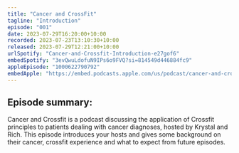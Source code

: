 ```yaml
---
title: "Cancer and CrossFit"
tagline: "Introduction"
episode: "001"
date: 2023-07-29T16:20:00+10:00
recorded: 2023-07-23T13:10:30+10:00
released: 2023-07-29T12:21:00+10:00
urlSpotify: "Cancer-and-Crossfit-Introduction-e27gof6"
embedSpotify: "3evQwuLdofuN9IPs6o9FVQ?si=814549d446884fc9"
appleEpisode: "1000622790792"
embedApple: "https://embed.podcasts.apple.com/us/podcast/cancer-and-crossfit-introduction/id1700042264?i=1000622790792"
---
```

## Episode summary:

Cancer and Crossfit is a podcast discussing the application of Crossfit
principles to patients dealing with cancer diagnoses, hosted by Krystal and
Rich. This episode introduces your hosts and gives some background on their
cancer, crossfit experience and what to expect from future episodes.